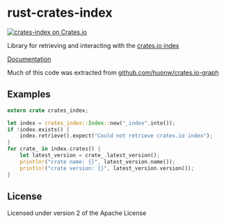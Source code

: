 # rust-crates-index

[![crates-index on Crates.io](https://meritbadge.herokuapp.com/crates-index)](https://crates.io/crates/crates-index)

Library for retrieving and interacting with the [crates.io index](https://github.com/rust-lang/crates.io-index)

[Documentation](https://docs.rs/crates-index/)

Much of this code was extracted from [github.com/huonw/crates.io-graph](https://github.com/huonw/crates.io-graph)

## Examples

```rust
extern crate crates_index;

let index = crates_index::Index::new("_index".into());
if !index.exists() {
    index.retrieve().expect("Could not retrieve crates.io index");
}
for crate_ in index.crates() {
    let latest_version = crate_.latest_version();
    println!("crate name: {}", latest_version.name());
    println!("crate version: {}", latest_version.version());
}
```

## License

Licensed under version 2 of the Apache License
